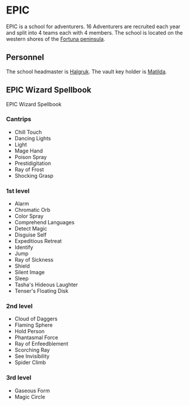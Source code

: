 # EPIC

EPIC is a school for adventurers. 
16 Adventurers are recruited each year and split into 4 teams each with 4 
members. 
The school is located on the western shores of the 
[Fortuna peninsula](fortuna.html).

## Personnel

The school headmaster is [Halgruk](../people/halgruk.html).
The vault key holder is [Matilda](../people/matlida.html).

## EPIC Wizard Spellbook

EPIC Wizard Spellbook

### Cantrips

- Chill Touch
- Dancing Lights
- Light
- Mage Hand
- Poison Spray
- Prestidigitation
- Ray of Frost
- Shocking Grasp

### 1st level

- Alarm
- Chromatic Orb
- Color Spray
- Comprehend Languages
- Detect Magic
- Disguise Self
- Expeditious Retreat
- Identify
- Jump
- Ray of Sickness
- Shield
- Silent Image
- Sleep
- Tasha's Hideous Laughter
- Tenser's Floating Disk

### 2nd level

- Cloud of Daggers
- Flaming Sphere
- Hold Person
- Phantasmal Force
- Ray of Enfeedblement
- Scorching Ray
- See Invisibility
- Spider Climb

### 3rd level

- Gaseous Form
- Magic Circle